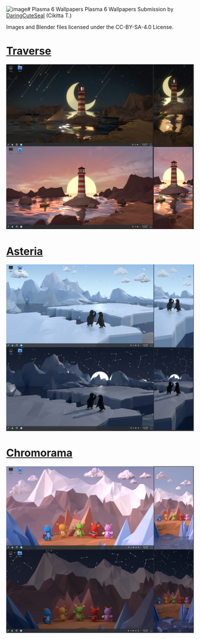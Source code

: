 ![image](https://github.com/DaringCuteSeal/plasma6-walls/assets/95740760/486378e5-059e-4bce-802c-1e163b29456d)# Plasma 6 Wallpapers
Plasma 6 Wallpapers Submission by [DaringCuteSeal](https://daringcuteseal.github.io/about) (Cikitta T.)

Images and Blender files licensed under the CC-BY-SA-4.0 License.

# [Traverse](traverse/)
![Traverse](traverse/previews/full.png)

# [Asteria](asteria/)
![Asteria](asteria/previews/full.png)

# [Chromorama](chromorama/)
![Chromorama](chromorama/previews/full.png)
